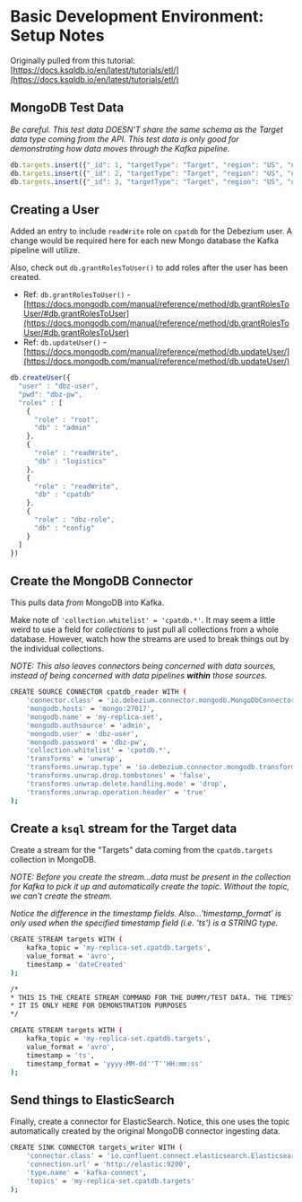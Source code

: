 # Basic Development Environment: Setup Notes

Originally pulled from this tutorial: [https://docs.ksqldb.io/en/latest/tutorials/etl/](https://docs.ksqldb.io/en/latest/tutorials/etl/)

## MongoDB Test Data

_Be careful. This test data DOESN'T share the same schema as the Target data type coming from the API. This test data 
is only good for demonstrating how data moves through the Kafka pipeline._

```js
db.targets.insert({"_id": 1, "targetType": "Target", "region": "US", "name": "Test01", "ts": "2020-04-03T11:20:00"})
db.targets.insert({"_id": 2, "targetType": "Target", "region": "US", "name": "Test02", "ts": "2020-04-03T11:20:00"})
db.targets.insert({"_id": 3, "targetType": "Target", "region": "US", "name": "Test03", "ts": "2020-04-03T11:20:00"})
```

## Creating a User 

Added an entry to include `readWrite` role on `cpatdb` for the Debezium user. A change would be required here for each new 
Mongo database the Kafka pipeline will utilize.

Also, check out `db.grantRolesToUser()` to add roles after the user has been created.

- Ref: `db.grantRolesToUser()` - [https://docs.mongodb.com/manual/reference/method/db.grantRolesToUser/#db.grantRolesToUser](https://docs.mongodb.com/manual/reference/method/db.grantRolesToUser/#db.grantRolesToUser)
- Ref: `db.updateUser()` - [https://docs.mongodb.com/manual/reference/method/db.updateUser/](https://docs.mongodb.com/manual/reference/method/db.updateUser/)

```js
db.createUser({
  "user" : "dbz-user",
  "pwd": "dbz-pw",
  "roles" : [
    {
      "role" : "root",
      "db" : "admin"
    },
    {
      "role" : "readWrite",
      "db" : "logistics"
    },
    {
      "role" : "readWrite",
      "db" : "cpatdb"	
    },
    {
      "role" : "dbz-role",
      "db" : "config"
    }
  ]
})
```

## Create the MongoDB Connector

This pulls data _from_ MongoDB into Kafka.

Make note of `'collection.whitelist' = 'cpatdb.*'`. It may seem a little weird to use a field for _collections_ to just pull all collections
from a whole database. However, watch how the streams are used to break things out by the individual collections.

_NOTE: This also leaves connectors being concerned with data sources, instead of being concerned with data pipelines **within** those sources._

```bash
CREATE SOURCE CONNECTOR cpatdb_reader WITH (
    'connector.class' = 'io.debezium.connector.mongodb.MongoDbConnector',
    'mongodb.hosts' = 'mongo:27017',
    'mongodb.name' = 'my-replica-set',
    'mongodb.authsource' = 'admin',
    'mongodb.user' = 'dbz-user',
    'mongodb.password' = 'dbz-pw',
    'collection.whitelist' = 'cpatdb.*',
    'transforms' = 'unwrap',
    'transforms.unwrap.type' = 'io.debezium.connector.mongodb.transforms.ExtractNewDocumentState',
    'transforms.unwrap.drop.tombstones' = 'false',
    'transforms.unwrap.delete.handling.mode' = 'drop',
    'transforms.unwrap.operation.header' = 'true'
);
```

## Create a `ksql` stream for the Target data

Create a stream for the "Targets" data coming from the `cpatdb.targets` collection in MongoDB. 

_NOTE: Before you create the stream...data must be present in the collection for Kafka to pick it up and automatically create the topic. Without the topic, we can't create the stream._


_Notice the difference in the timestamp fields. Also...'timestamp_format' is only used when the specified timestamp field (i.e. 'ts') is a STRING type._

```bash
CREATE STREAM targets WITH (
    kafka_topic = 'my-replica-set.cpatdb.targets',
    value_format = 'avro',
    timestamp = 'dateCreated'
);
```

```bash
/* 
* THIS IS THE CREATE STREAM COMMAND FOR THE DUMMY/TEST DATA. THE TIMESTAMP WILL PREVENT THIS FROM WORKING FOR REAL CPAT DATA. 
* IT IS ONLY HERE FOR DEMONSTRATION PURPOSES
*/

CREATE STREAM targets WITH (
    kafka_topic = 'my-replica-set.cpatdb.targets',
    value_format = 'avro',
    timestamp = 'ts',
    timestamp_format = 'yyyy-MM-dd''T''HH:mm:ss'
);
```


## Send things to ElasticSearch

Finally, create a connector for ElasticSearch. Notice, this one uses the topic automatically created by the original MongoDB connector ingesting data.

```bash
CREATE SINK CONNECTOR targets_writer WITH (
    'connector.class' = 'io.confluent.connect.elasticsearch.ElasticsearchSinkConnector',
    'connection.url' = 'http://elastic:9200',
    'type.name' = 'kafka-connect',
    'topics' = 'my-replica-set.cpatdb.targets'
);
```